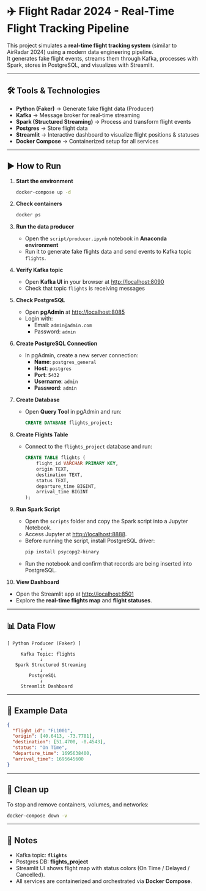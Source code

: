 # ✈️ Flight Radar 2024 - Real-Time Flight Tracking Pipeline

This project simulates a **real-time flight tracking system** (similar to AirRadar 2024) using a modern data engineering pipeline.  
It generates fake flight events, streams them through Kafka, processes with Spark, stores in PostgreSQL, and visualizes with Streamlit.

---

## 🛠 Tools & Technologies

- **Python (Faker)** → Generate fake flight data (Producer)  
- **Kafka** → Message broker for real-time streaming  
- **Spark (Structured Streaming)** → Process and transform flight events  
- **Postgres** → Store flight data  
- **Streamlit** → Interactive dashboard to visualize flight positions & statuses  
- **Docker Compose** → Containerized setup for all services  

---


## ▶️ How to Run

1. **Start the environment**
   ```bash
   docker-compose up -d
   ```

2. **Check containers**
   ```bash
   docker ps
   ```

3. **Run the data producer**
   - Open the `script/producer.ipynb` notebook in **Anaconda environment**  
   - Run it to generate fake flights data and send events to Kafka topic `flights`.

4. **Verify Kafka topic**
   - Open **Kafka UI** in your browser  at [http://localhost:8090](http://localhost:8090)  
   - Check that topic `flights` is receiving messages  

5. **Check PostgreSQL**
   - Open **pgAdmin** at [http://localhost:8085](http://localhost:8085)  
   - Login with:  
     - Email: `admin@admin.com`  
     - Password: `admin`  

6. **Create PostgreSQL Connection**
   - In pgAdmin, create a new server connection:
     - **Name**: `postgres_general`  
     - **Host**: `postgres`  
     - **Port**: `5432`  
     - **Username**: `admin`  
     - **Password**: `admin`  

7. **Create Database**
   - Open **Query Tool** in pgAdmin and run:
     ```sql
     CREATE DATABASE flights_project;
     ```

8. **Create Flights Table**
   - Connect to the `flights_project` database and run:
     ```sql
     CREATE TABLE flights (
         flight_id VARCHAR PRIMARY KEY,
         origin TEXT,
         destination TEXT,
         status TEXT,
         departure_time BIGINT,
         arrival_time BIGINT
     );
     ```

9. **Run Spark Script**
   - Open the `scripts` folder and copy the Spark script into a Jupyter Notebook.  
   - Access Jupyter at [http://localhost:8888](http://localhost:8888).  
   - Before running the script, install PostgreSQL driver:
     ```bash
     pip install psycopg2-binary
     ```
   - Run the notebook and confirm that records are being inserted into PostgreSQL.  

10. **View Dashboard**
   - Open the Streamlit app at [http://localhost:8501](http://localhost:8501)  
   - Explore the **real-time flights map** and **flight statuses**.  

---

## 📊 Data Flow

```
[ Python Producer (Faker) ]
            ↓
     Kafka Topic: flights
            ↓
   Spark Structured Streaming
            ↓
        PostgreSQL
            ↓
     Streamlit Dashboard
```

---

## 📝 Example Data

```json
{
  "flight_id": "FL1001",
  "origin": [40.6413, -73.7781],
  "destination": [51.4700, -0.4543],
  "status": "On Time",
  "departure_time": 1695638400,
  "arrival_time": 1695645600
}
```

---

## 🧹 Clean up

To stop and remove containers, volumes, and networks:

```bash
docker-compose down -v
```

---

## 📌 Notes

- Kafka topic: **`flights`**  
- Postgres DB: **flights_project**  
- Streamlit UI shows flight map with status colors (On Time / Delayed / Cancelled).  
- All services are containerized and orchestrated via **Docker Compose**.  

